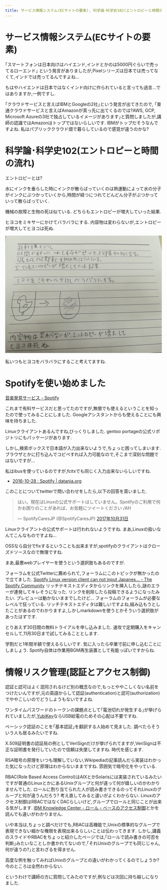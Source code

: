 ```yaml
---
title: サービス情報システム(ECサイトの要素), 科学論･科学史102(エントロピーと時間の流れ), Spotifyを使い始めました, 情報リスク管理(認証とアクセス制御)
---
```


# サービス情報システム(ECサイトの要素)

｢スマートフォンは日本向けはハイエンド,インドとかのは5000円ぐらいで売ってるローエンド｣
という発言がありましたが,Pixelシリーズは日本では売ってなくて,インドでは売ってるんですよね…

もはやハイエンドは日本ではなくインド向けに作られていると言っても過言…ではありますか,一例ですし.

｢クラウドサービスと言えばIBMとGoogleの2社｣という発言が出てきたので,
｢普通クラウドサービスと言えばAmazonが真っ先に出てくるのでは?AWS, GCP, Microsoft Azureの3社で独占しているイメージがあります｣と質問しましたが,講師の認識ではAmazonはトップではないらしいです.
IBMがトップだそうなんですよね.
私はパブリッククラウド畑で暮らしているので感覚が違うのかな?

# 科学論･科学史102(エントロピーと時間の流れ)

エントロピーとは?

水にインクを垂らした時にインクが散らばっていくのは熱運動によって水の分子がインクにぶつかっていくから,時間が経つにつれてどんどん分子がぶつかっていって散らばっていく.

機械の故障と生物の死は似ている.
どちらもエントロピーが増大していった結果.

ヒヨコをミキサーにかけてバラバラにする.
内容物は変わらないが,エントロピーが増大してヒヨコは死ぬ.

![リアクションペーパー](/asset/IMG_20171031_120057.jpg)

私いつもヒヨコをバラバラにすること考えてますね.

# Spotifyを使い始めました

[音楽発見サービス - Spotify](https://www.spotify.com/jp/info/)

これまで有料サービスだと思ってたのですが,無償でも使えるということを知ったので使ってみることにしました.
Googleアシスタントからも使えることにも興味を持ちました.

Linuxクライアントあるんですね,びっくりしました.
gentoo portageの公式リポジトリにもパッケージがあります.

しかし,検索ボックスで日本語が入力出来ないようで,ちょっと困ってしまいます.
ブラウザとかに打ち込んでコピペすれば入力可能なので,そこまで深刻な問題ではないですが…

私はibusを使っているのですが,fcitxでも同じく入力出来ないらしいですね.

* [2016-10-28 : Spotify | datania.org](http://datania.org/item/4069)

このことについてtwitterで問い合わせをしたら,以下の回答を貰いました.

<blockquote class="twitter-tweet" data-lang="ja"><p lang="ja" dir="ltr">はい。現在はLinuxの公式サポートはしていません。Spotifyのご利用で何かお困りのことがあれば、お気軽にツイートください /AH</p>&mdash; SpotifyCaresJP (@SpotifyCaresJP) <a href="https://twitter.com/SpotifyCaresJP/status/925222706181820416?ref_src=twsrc%5Etfw">2017年10月31日</a></blockquote>

Linuxクライアントの公式サポートは行われないようですね.
まあ,Linuxの扱いなんてこんなものですよね…

OSSなら自分でfixするということも出来ますが,spotifyのクライアントはクローズドソースなので無理ですね.

まあ,最悪webプレイヤーを使うという選択肢もあるのですが.

フォーラムを公式Twitterに薦められて,フォーラムにこのトピックが無かったので立てました.
[Spotify Linux version client can not input Japanes... - The Spotify Community](https://community.spotify.com/t5/Desktop-Linux-Windows-Web-Player/Spotify-Linux-version-client-can-not-input-Japanese/m-p/2908140#M209125)
リッチテキストエディタからリンクを挿入したら,謎のエラーが連発してキレそうになった.
リンクを削除したら投稿できるようになったみたい.
プレビューは動かないままでしたけど…
フォーラムのフォーラムが必要なレベルで狂っている.
リッチテキストエディタは難しいですよね,組み込もうとしたことがあるのでわかりますよ,しかしmarkdownを使うとかそういう選択肢があったはずです.

とりあえず30日間の無料トライアルを申し込みました.
速攻で定期購入をキャンセルして,11月30日まで試してみることとします.

学割だと1年間半額で使えるらしいです.
気に入ったら卒業寸前に申し込むことにしましょう.
Spotify自体は作業用BGM再生装置として有能っぽいですからね.

# 情報リスク管理(認証とアクセス制御)

認証と認可はよく混同されるけど別の概念なので,もっとややこしくない名前をつけたいんですが,元の英語からして認証(authentication)と認可(authorization)でややこしいのでどうしようもないですよね.

ワンタイムパスワードのトークンの課題点として｢電池切れが発生する｣が挙げられていましたが,[YubiKey](https://yubikey.yubion.com/)ならUSB給電のためその心配は不要ですね.

ベーシック認証のことを｢基本認証｣を翻訳する人始めて見ました.
調べたらそういう人も居るみたいですね.

X.509証明書の認証局の例としてVeriSignだけが挙げられてますが,VeriSignは不正な証明書を発行していたので信頼は失墜してますね.
時代を感じます.

RSA暗号の原理をいつも理解していない,Wikipediaの記事読んだら実装はわかった気になったけど原理はわからないままですね.
雰囲気で暗号化をやっている.

RBAC(Role Based Access Control)はAIXとかSolarisには実装されているみたいですが普通のLinuxとかにあるUnixグループと何が違って何が嬉しいのかわかりませんでした.
ロールに割り当てられた人が読み書きできるのってそれLinuxのグループと何が違うんだろう?
考え直してみると違いがよくわからない.
Linuxのアクセス制御はRBACではなくDACらしいけど,グループでロールと同じことが出来る気がします.
[IBM Knowledge Center - ロール・ベースのアクセス制御](https://www.ibm.com/support/knowledgecenter/ja/ssw_aix_61/com.ibm.aix.security/rbac.htm)とかを読んでも違いがわかりません.

いや本当は,ちょっと調べだけでも,RBACは高機能で,Unixの標準的なグループで表現できない細かな権限を表現出来るらしいことは伝わってきます.
しかし,講義のスライドやRBACをちょっと紹介したページでは,｢ロールで読み書きの可否を判断｣みたいなことしか書かれてないので,｢それUnixのグループでも同じじゃん,何が違うの?｣と言わざるを得ません.

高度な例を触ってみればUnixのグループとの違いがわかってくるのでしょうか?
今のところは全然わからない.

というわけで講師の方に質問してみたのですが,例などは次回に持ち越しになりました.
